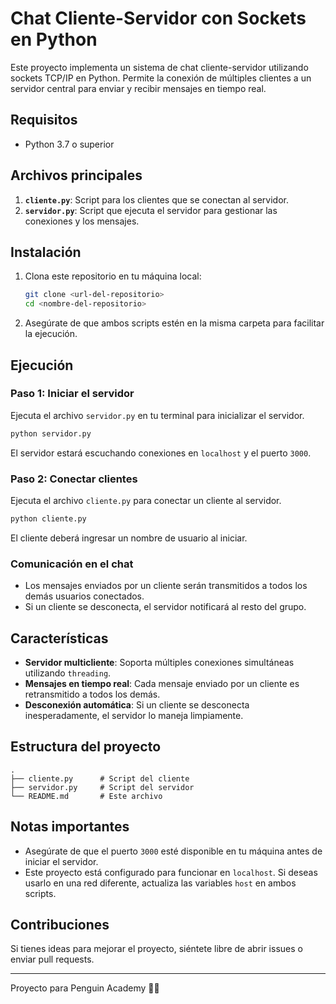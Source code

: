 # Chat Cliente-Servidor con Sockets en Python  

Este proyecto implementa un sistema de chat cliente-servidor utilizando sockets TCP/IP en Python. Permite la conexión de múltiples clientes a un servidor central para enviar y recibir mensajes en tiempo real.  

## Requisitos  

- Python 3.7 o superior  

## Archivos principales  

1. **`cliente.py`**: Script para los clientes que se conectan al servidor.  
2. **`servidor.py`**: Script que ejecuta el servidor para gestionar las conexiones y los mensajes.  

## Instalación  

1. Clona este repositorio en tu máquina local:  
   ```bash
   git clone <url-del-repositorio>
   cd <nombre-del-repositorio>
   ```  

2. Asegúrate de que ambos scripts estén en la misma carpeta para facilitar la ejecución.  

## Ejecución  

### Paso 1: Iniciar el servidor  
Ejecuta el archivo `servidor.py` en tu terminal para inicializar el servidor.  
```bash
python servidor.py
```  
El servidor estará escuchando conexiones en `localhost` y el puerto `3000`.  

### Paso 2: Conectar clientes  
Ejecuta el archivo `cliente.py` para conectar un cliente al servidor.  
```bash
python cliente.py
```  
El cliente deberá ingresar un nombre de usuario al iniciar.  

### Comunicación en el chat  
- Los mensajes enviados por un cliente serán transmitidos a todos los demás usuarios conectados.  
- Si un cliente se desconecta, el servidor notificará al resto del grupo.  

## Características  

- **Servidor multicliente**: Soporta múltiples conexiones simultáneas utilizando `threading`.  
- **Mensajes en tiempo real**: Cada mensaje enviado por un cliente es retransmitido a todos los demás.  
- **Desconexión automática**: Si un cliente se desconecta inesperadamente, el servidor lo maneja limpiamente.  

## Estructura del proyecto  

```
.
├── cliente.py      # Script del cliente
├── servidor.py     # Script del servidor
└── README.md       # Este archivo
```  

## Notas importantes  

- Asegúrate de que el puerto `3000` esté disponible en tu máquina antes de iniciar el servidor.  
- Este proyecto está configurado para funcionar en `localhost`. Si deseas usarlo en una red diferente, actualiza las variables `host` en ambos scripts.  

## Contribuciones  

Si tienes ideas para mejorar el proyecto, siéntete libre de abrir issues o enviar pull requests.  

---

Proyecto para Penguin Academy 🐧🚀

